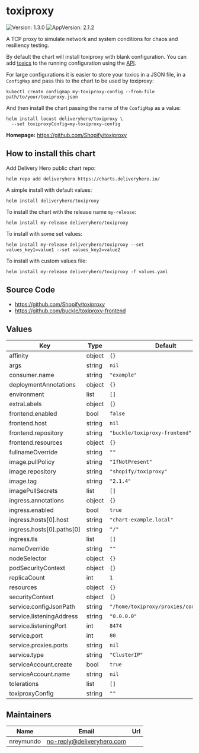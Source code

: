 # toxiproxy

![Version: 1.3.0](https://img.shields.io/badge/Version-1.3.0-informational?style=flat-square) ![AppVersion: 2.1.2](https://img.shields.io/badge/AppVersion-2.1.2-informational?style=flat-square)

A TCP proxy to simulate network and system conditions for chaos and resiliency testing.

By default the chart will install toxiproxy with blank configuration. You can add [toxics](https://github.com/Shopify/toxiproxy#toxics) to the running configuration using the [API](https://github.com/Shopify/toxiproxy#http-api).

For large configurations it is easier to store your toxics in a JSON file, in a `ConfigMap` and pass this to the chart to be used by toxiproxy:

```console
kubectl create configmap my-toxiproxy-config --from-file path/to/your/toxiproxy.json
```

And then install the chart passing the name of the `ConfigMap` as a value:

```console
helm install locust deliveryhero/toxiproxy \
  --set toxiproxyConfig=my-toxiproxy-config
```

**Homepage:** <https://github.com/Shopify/toxiproxy>

## How to install this chart

Add Delivery Hero public chart repo:

```console
helm repo add deliveryhero https://charts.deliveryhero.io/
```

A simple install with default values:

```console
helm install deliveryhero/toxiproxy
```

To install the chart with the release name `my-release`:

```console
helm install my-release deliveryhero/toxiproxy
```

To install with some set values:

```console
helm install my-release deliveryhero/toxiproxy --set values_key1=value1 --set values_key2=value2
```

To install with custom values file:

```console
helm install my-release deliveryhero/toxiproxy -f values.yaml
```

## Source Code

* <https://github.com/Shopify/toxiproxy>
* <https://github.com/buckle/toxiproxy-frontend>

## Values

| Key | Type | Default | Description |
|-----|------|---------|-------------|
| affinity | object | `{}` |  |
| args | string | `nil` |  |
| consumer.name | string | `"example"` |  |
| deploymentAnnotations | object | `{}` |  |
| environment | list | `[]` |  |
| extraLabels | object | `{}` |  |
| frontend.enabled | bool | `false` |  |
| frontend.host | string | `nil` |  |
| frontend.repository | string | `"buckle/toxiproxy-frontend"` |  |
| frontend.resources | object | `{}` |  |
| fullnameOverride | string | `""` |  |
| image.pullPolicy | string | `"IfNotPresent"` |  |
| image.repository | string | `"shopify/toxiproxy"` |  |
| image.tag | string | `"2.1.4"` |  |
| imagePullSecrets | list | `[]` |  |
| ingress.annotations | object | `{}` |  |
| ingress.enabled | bool | `true` |  |
| ingress.hosts[0].host | string | `"chart-example.local"` |  |
| ingress.hosts[0].paths[0] | string | `"/"` |  |
| ingress.tls | list | `[]` |  |
| nameOverride | string | `""` |  |
| nodeSelector | object | `{}` |  |
| podSecurityContext | object | `{}` |  |
| replicaCount | int | `1` |  |
| resources | object | `{}` |  |
| securityContext | object | `{}` |  |
| service.configJsonPath | string | `"/home/toxiproxy/proxies/config.json"` |  |
| service.listeningAddress | string | `"0.0.0.0"` |  |
| service.listeningPort | int | `8474` |  |
| service.port | int | `80` |  |
| service.proxies.ports | string | `nil` |  |
| service.type | string | `"ClusterIP"` |  |
| serviceAccount.create | bool | `true` |  |
| serviceAccount.name | string | `nil` |  |
| tolerations | list | `[]` |  |
| toxiproxyConfig | string | `""` |  |

## Maintainers

| Name | Email | Url |
| ---- | ------ | --- |
| nreymundo | no-reply@deliveryhero.com |  |
